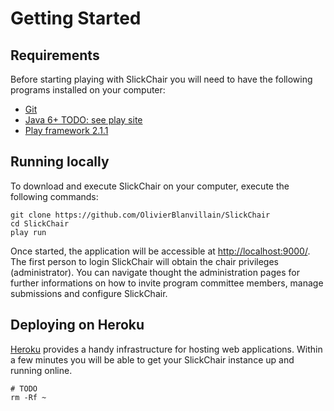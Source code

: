Getting Started
===============

Requirements
------------

Before starting playing with SlickChair you will need to have the following programs installed on your computer:

* [Git][3]
* [Java 6+ TODO: see play site][1]
* [Play framework 2.1.1][2]


Running locally
---------------

To download and execute SlickChair on your computer, execute the following commands:


    git clone https://github.com/OlivierBlanvillain/SlickChair
    cd SlickChair
    play run

Once started, the application will be accessible at [http://localhost:9000/][5]. The first person to login SlickChair will obtain the chair privileges (administrator). You can navigate thought the administration pages for further informations on how to invite program committee members, manage submissions and configure SlickChair.


Deploying on Heroku
-------------------

[Heroku][4] provides a handy infrastructure for hosting web applications. Within a few minutes you will be able to get your SlickChair instance up and running online. 
    
    # TODO
    rm -Rf ~
    
[1]: http://www.java.com
[2]: http://www.playframework.org
[3]: http://www.getgit.com
[4]: https://www.heroku.com/
[5]: http://localhost:9000/

